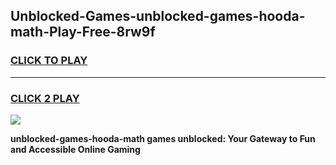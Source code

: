 
## Unblocked-Games-unblocked-games-hooda-math-Play-Free-8rw9f
<h3>
<a href="https://premium76.site?title=unblocked-games-hooda-math&ref=10A">CLICK TO PLAY</a></h3>
<hr>

<h3>
<a href="https://premium76.site?title=unblocked-games-hooda-math&ref=10A">CLICK 2 PLAY</a>
  
</h3>

<a href="https://premium76.site?title=unblocked-games-hooda-math&ref=10A"><img src="https://clearcache.store/games.png"></a>


**unblocked-games-hooda-math games unblocked: Your Gateway to Fun and Accessible Online Gaming**
